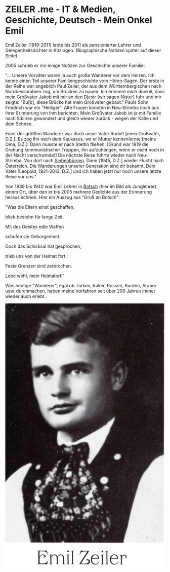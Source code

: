 # ZEILER .me - IT & Medien, Geschichte, Deutsch - Mein  Onkel Emil

Emil Zeiler (1919-2011) lebte bis 2011 als pensionierter Lehrer und Gelegenheitsdichter in Kitzingen. (Biographische Notizen später auf dieser Seite).

2005 schrieb er mir einige Notizen zur Geschichte unserer Familie:

"... Unsere Vorväter waren ja auch große Wanderer vor dem Herren. Ich kenne einen Teil unserer Familiengeschichte vom Hören-Sagen. Der erste in der Reihe war angeblich Paul Zeiler, der aus dem Württembergischen nach Nordbessarabien zog, um Brücken zu bauen. Ich erinnere mich dunkel, dass mein Großvater Jakob mit mir an den Djestr (wir sagen Nister) fuhr und mir zeigte: "Bu\[b\], diese Brücke hat mein Großvater gebaut." Pauls Sohn Friedrich war ein "Heiliger". Alte Frauen konnten in Neu-Strimba noch aus ihrer Erinnerung von ihm berichten. Mein Großvater Jakob ist ja mit Familie nach Sibirien gewandert und gleich wieder zurück - wegen der Kälte und dem Schnee.

Einer der größten Wanderer war doch unser Vater Rudolf \[mein Großvater, D.Z.\]. Es zog ihn nach dem Kaukasus, wo er Mutter kennenlernte \[meine Oma, D.Z.\]. Dann musste er nach Stettin fliehen. \[Grund war 1919 die Drohung kommunistischer Truppen, ihn aufzuhängen, wenn er nicht noch in der Nacht verschwinde!\] Die nächste Reise führte wieder nach Neu-Strimba. Von dort nach [Siebenbürgen](https://www.google.com/url?q=https%3A%2F%2Fde.wikipedia.org%2Fwiki%2FSiebenb%25C3%25BCrgen&sa=D&sntz=1&usg=AOvVaw2QvxqtZa6C67seDITxLhXA). Dann \[1945, D.Z.\] wieder Flucht nach Österreich. Die Wanderungen unserer Generation sind dir bekannt. Dein Vater \[Leopold, 1921-2013, D.Z.\] und ich haben jetzt nur noch unsere letzte Reise vor uns."

Von 1939 bis 1940 war Emil Lehrer in [Botsch](https://www.google.com/url?q=https%3A%2F%2Fwww.siebenbuerger.de%2Fortschaften%2Fbotsch%2F&sa=D&sntz=1&usg=AOvVaw0rJP--U-M0fAla4-yTZJS-) (hier im Bild als Junglehrer), einem Ort, über den er bis 2005 mehrere Gedichte aus der Erinnerung heraus schrieb. Hier ein Auszug aus "Gruß an Botsch":

"Was die Eltern einst geschaffen,

blieb bestehn für lange Zeit.

Mit des Geistes edle Waffen

schufen sie Geborgenheit.

Doch das Schicksal hat gesprochen,

trieb uns von der Heimat fort.

Feste Grenzen sind zerbrochen.

Lebe wohl, mein Heimatort!"

Was heutige "Wanderer", egal ob Türken, Iraker, Russen, Kurden, Araber usw. durchmachen, haben meine Vorfahren seit über 200 Jahren immer wieder auch erlebt.

![](mein--onkel-emil-1.jpg)